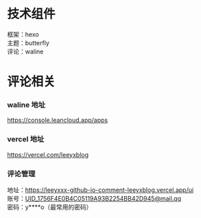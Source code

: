 # 技术组件
框架：hexo \
主题：butterfly \
评论：waline

# 评论相关
### waline 地址
https://console.leancloud.app/apps
### vercel 地址
https://vercel.com/leeyxblog
### 评论管理
地址：https://leeyxxx-github-io-comment-leeyxblog.vercel.app/ui \
账号：UID_1756F4E0B4C05119A93B2254BB42D945@mail.qq \
密码：y****o（最常用的密码）

